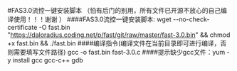 #FAS3.0流控一键安装脚本 （怕有后门的别用，所有文件已开源不放心的自己编译使用！！！谢谢 ）
####FAS3.0流控一键安装脚本: wget --no-check-certificate -O fast.bin "https://daloradius.coding.net/p/fast/git/raw/master/fast-3.0.bin" && chmod +x fast.bin && ./fast.bin
####编译指令(编译文件在当前目录即可进行编译，否则需要填写文件路径) gcc -o fast.bin fast-3.0.c
####提示缺少gcc文件：yum -y install gcc gcc-c++ gdb

